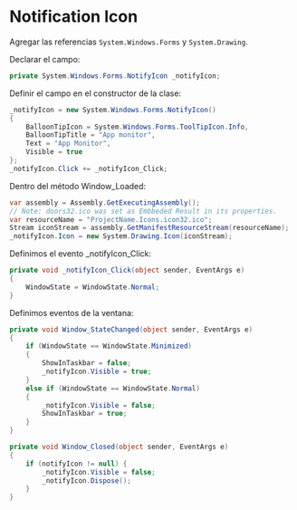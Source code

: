 # Notification Icon

Agregar las referencias `System.Windows.Forms` y `System.Drawing`.

Declarar el campo:

```csharp
private System.Windows.Forms.NotifyIcon _notifyIcon;
```

Definir el campo en el constructor de la clase:

```csharp
_notifyIcon = new System.Windows.Forms.NotifyIcon()
{
	BalloonTipIcon = System.Windows.Forms.ToolTipIcon.Info,
	BalloonTipTitle = "App monitor",
	Text = "App Monitor",
	Visible = true
};
_notifyIcon.Click += _notifyIcon_Click;
```

Dentro del método Window_Loaded:

```csharp
var assembly = Assembly.GetExecutingAssembly();
// Note: doors32.ico was set as Embbeded Result in its properties.
var resourceName = "ProjectName.Icons.icon32.ico";
Stream iconStream = assembly.GetManifestResourceStream(resourceName);
_notifyIcon.Icon = new System.Drawing.Icon(iconStream);
```

Definimos el evento _notifyIcon_Click:

```csharp
private void _notifyIcon_Click(object sender, EventArgs e)
{
    WindowState = WindowState.Normal;
}
```

Definimos eventos de la ventana:

```csharp
private void Window_StateChanged(object sender, EventArgs e)
{
    if (WindowState == WindowState.Minimized)
    {
        ShowInTaskbar = false;
        _notifyIcon.Visible = true;
    }
    else if (WindowState == WindowState.Normal)
    {
        _notifyIcon.Visible = false;
        ShowInTaskbar = true;
    }
}

private void Window_Closed(object sender, EventArgs e)
{
    if (notifyIcon != null) {
        _notifyIcon.Visible = false;
        _notifyIcon.Dispose();
    }
}
```

